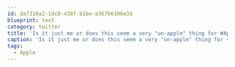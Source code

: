 ```yaml
---
id: da7316a2-1dc0-438f-b1be-a367b6106e3d
blueprint: text
category: twitter
title: 'Is it just me or does this seem a very "un-apple" thing for #Apple to do: http://tinyurl.com/6zcjqcr'
caption: 'Is it just me or does this seem a very "un-apple" thing for <span class="hashtag hashtag_local">#<a href="http://tweettemp.darylchymko.ca/?tag=apple">Apple</a> to do: http://tinyurl.com/6zcjqcr'
tags:
  - Apple
---
```

